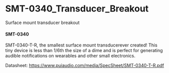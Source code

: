 # SMT-0340_Transducer_Breakout
Surface mount transducer breakout

#### SMT-0340

SMT-0340-T-R, the smallest surface mount transducerever created! This tiny device is less than 1/6th the size of a dime and is perfect for generating audible notifications on wearables and other small electronics.

Datasheet: https://www.puiaudio.com/media/SpecSheet/SMT-0340-T-R.pdf
